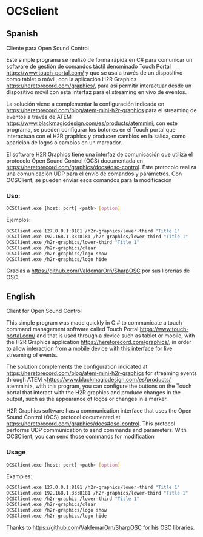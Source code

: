 # OCSclient

## Spanish

Cliente para Open Sound Control

Este simple programa se realizó de forma rápida en C# para comunicar un software de gestión de comandos táctil denominado  Touch Portal <https://www.touch-portal.com/> y que se usa a través de un dispositivo como tablet o móvil, con la aplicación H2R Graphics <https://heretorecord.com/graphics/>, para así permitir interactuar desde un dispositivo móvil con esta interfaz para el streaming en vivo de eventos.

La solución viene a complementar la configuración indicada en https://heretorecord.com/blog/atem-mini-h2r-graphics para el streaming de eventos a través de ATEM <https://www.blackmagicdesign.com/es/products/atemmini>, con este programa, se pueden configurar los botones en el Touch portal que interactuan con el H2R graphics y producen cambios en la salida, como aparición de logos o cambios en un marcador.

El software H2R Graphics tiene una interfaz de comunicación que utiliza el protocolo Open Sound Control (OCS) documentada en <https://heretorecord.com/graphics/docs#osc-control>. Este protocolo realiza una comunicación UDP para el envío de comandos y parámetros. Con OCSClient, se pueden enviar esos comandos para la modificación


### Uso: 
```sh
OCSClient.exe [host: port] <path> [option]
```

Ejemplos:
 ```sh
 OCSClient.exe 127.0.0.1:8181 /h2r-graphics/lower-third "Title 1"
 OCSClient.exe 192.168.1.33:8181 /h2r-graphics/lower-third "Title 1"
 OCSClient.exe /h2r-graphics/lower-third "Title 1"
 OCSClient.exe /h2r-graphics/clear
 OCSClient.exe /h2r-graphics/logo show
 OCSClient.exe /h2r-graphics/logo hide
 ```

Gracias a https://github.com/ValdemarOrn/SharpOSC por sus librerías de OSC.

## English

Client for Open Sound Control

This simple program was made quickly in C # to communicate a touch command management software called Touch Portal <https://www.touch-portal.com/> and that is used through a device such as tablet or mobile, with the H2R Graphics application <https://heretorecord.com/graphics/>, in order to allow interaction from a mobile device with this interface for live streaming of events.

The solution complements the configuration indicated at https://heretorecord.com/blog/atem-mini-h2r-graphics for streaming events through ATEM <https://www.blackmagicdesign.com/es/products/ atemmini>, with this program, you can configure the buttons on the Touch portal that interact with the H2R graphics and produce changes in the output, such as the appearance of logos or changes in a marker.

H2R Graphics software has a communication interface that uses the Open Sound Control (OCS) protocol documented at <https://heretorecord.com/graphics/docs#osc-control>. This protocol performs UDP communication to send commands and parameters. With OCSClient, you can send those commands for modification


### Usage
```sh
OCSClient.exe [host: port] <path> [option]
```
Examples:
 ```sh
 OCSClient.exe 127.0.0.1:8181 /h2r-graphics/lower-third "Title 1"
 OCSClient.exe 192.168.1.33:8181 /h2r-graphics/lower-third "Title 1"
 OCSClient.exe /h2r-graphic /lower-third "Title 1"
 OCSClient.exe /h2r-graphics/clear
 OCSClient.exe /h2r-graphics/logo show
 OCSClient.exe /h2r-graphics/logo hide
```

 Thanks to https://github.com/ValdemarOrn/SharpOSC for his OSC libraries.